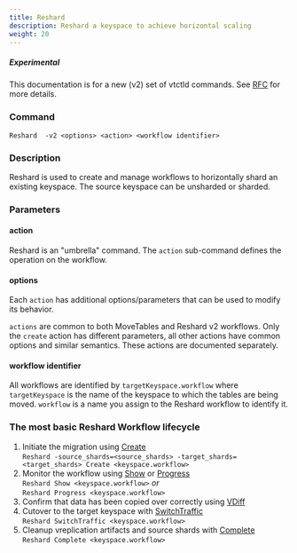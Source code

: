 ```yaml
---
title: Reshard
description: Reshard a keyspace to achieve horizontal scaling
weight: 20
---
```

##### _Experimental_
This documentation is for a new (v2) set of vtctld commands. See [RFC](https://github.com/vitessio/vitess/issues/7225) for more details.

### Command

```
Reshard  -v2 <options> <action> <workflow identifier>
```

### Description

Reshard is used to create and manage workflows to horizontally shard an existing keyspace. The source keyspace can be unsharded or sharded.

### Parameters

#### action

<div class="cmd">

Reshard is an "umbrella" command. The `action` sub-command defines the operation on the workflow.

</div>

#### options
<div class="cmd">

Each `action` has additional options/parameters that can be used to modify its behavior.

`actions` are common to both MoveTables and Reshard v2 workflows. Only the `create` action has different parameters, all other actions have common options and similar semantics. These actions are documented separately.

</div>

#### workflow identifier

<div class="cmd">

All workflows are identified by `targetKeyspace.workflow` where `targetKeyspace` is the name of the keyspace to which the tables are being moved. `workflow` is a name you assign to the Reshard workflow to identify it.

</div>


### The most basic Reshard Workflow lifecycle

1. Initiate the migration using [Create](../create)<br/>
`Reshard -source_shards=<source_shards> -target_shards=<target_shards> Create <keyspace.workflow>`
1. Monitor the workflow using [Show](../show) or [Progress](../progress)<br/>
`Reshard Show <keyspace.workflow>` _*or*_ <br/>
`Reshard Progress <keyspace.workflow>`<br/>
1. Confirm that data has been copied over correctly using [VDiff](../../vdiff)
1. Cutover to the target keyspace with [SwitchTraffic](../switchtraffic) <br/>
`Reshard SwitchTraffic <keyspace.workflow>`
1. Cleanup vreplication artifacts and source shards with [Complete](../complete) <br/>
`Reshard Complete <keyspace.workflow>`

